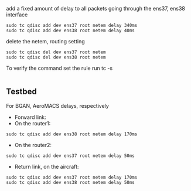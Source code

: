 add a fixed amount of delay to all packets going through the ens37, ens38 interface
```
sudo tc qdisc add dev ens37 root netem delay 340ms
sudo tc qdisc add dev ens38 root netem delay 40ms
```
delete the netem, routing setting
```
sudo tc qdisc del dev ens37 root netem
sudo tc qdisc del dev ens38 root netem
```
To verify the command set the rule run tc -s
```

```
## Testbed
For BGAN, AeroMACS delays, respectively
- Forward link:
- On the router1:
```
sudo tc qdisc add dev ens38 root netem delay 170ms
```
- On the router2:
```
sudo tc qdisc add dev ens37 root netem delay 50ms
```
- Return link, on the aircraft:
```
sudo tc qdisc add dev ens37 root netem delay 170ms
sudo tc qdisc add dev ens38 root netem delay 50ms
```
